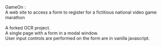 GameOn : <br />
A web site to access a form to register for a fictitious national video game marathon <br />
<br />
A forked OCR project. <br />
A single page with a form in a modal window.<br />
User input controls are performed on the form are in vanilla javascript.<br />
